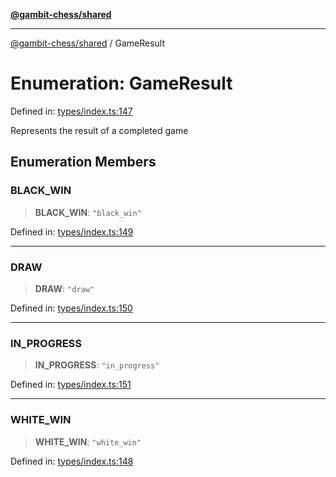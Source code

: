 [**@gambit-chess/shared**](../README.md)

***

[@gambit-chess/shared](../globals.md) / GameResult

# Enumeration: GameResult

Defined in: [types/index.ts:147](https://github.com/cango91/gambit-chess/blob/d79bd73a9b1359341cbe89b368f1eb5b66a60564/shared/src/types/index.ts#L147)

Represents the result of a completed game

## Enumeration Members

### BLACK\_WIN

> **BLACK\_WIN**: `"black_win"`

Defined in: [types/index.ts:149](https://github.com/cango91/gambit-chess/blob/d79bd73a9b1359341cbe89b368f1eb5b66a60564/shared/src/types/index.ts#L149)

***

### DRAW

> **DRAW**: `"draw"`

Defined in: [types/index.ts:150](https://github.com/cango91/gambit-chess/blob/d79bd73a9b1359341cbe89b368f1eb5b66a60564/shared/src/types/index.ts#L150)

***

### IN\_PROGRESS

> **IN\_PROGRESS**: `"in_progress"`

Defined in: [types/index.ts:151](https://github.com/cango91/gambit-chess/blob/d79bd73a9b1359341cbe89b368f1eb5b66a60564/shared/src/types/index.ts#L151)

***

### WHITE\_WIN

> **WHITE\_WIN**: `"white_win"`

Defined in: [types/index.ts:148](https://github.com/cango91/gambit-chess/blob/d79bd73a9b1359341cbe89b368f1eb5b66a60564/shared/src/types/index.ts#L148)
